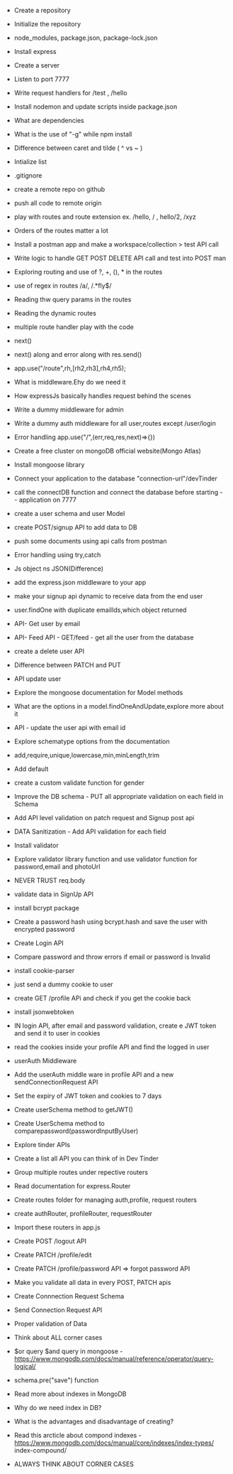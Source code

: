 - Create a repository
- Initialize the repository
- node_modules, package.json, package-lock.json
- Install express
- Create a server
- Listen to port 7777
- Write request handlers for /test , /hello
- Install nodemon and update scripts inside package.json
- What are dependencies
- What is the use of "-g" while npm install
- Difference between caret and tilde ( ^ vs ~ )

- Intialize list
- .gitignore
- create a remote repo on github
- push all code to remote origin
- play with routes and route extension ex. /hello, / , hello/2, /xyz
- Orders of the routes matter a lot
- Install a postman app and make a workspace/collection > test API call
- Write logic to handle GET POST DELETE API call and test into POST man
- Exploring routing and use of  ?, +, (), * in the routes
- use of regex in routes /a/, /.*fly$/
- Reading thw query params in the routes
- Reading the dynamic routes

- multiple route handler play with the code
- next()
- next() along and error along with res.send()
- app.use("/route",rh,[rh2,rh3],rh4,rh5);
- What is middleware.Ehy do we need it 
- How expressJs basically handles request behind the scenes
- Write a dummy middleware for admin
- Write a dummy auth middleware for all user,routes except /user/login
- Error handling app.use("/",(err,req,res,next)=>{})

- Create a free cluster on mongoDB official website(Mongo Atlas)
- Install mongoose library
- Connect your application to the database "connection-url"/devTinder
- call the connectDB function and connect the database before starting - - application on 7777
- create a user schema and user Model
- create POST/signup API to add data to DB
- push some documents using api calls from postman
- Error handling using try,catch

- Js object ns JSON(Difference)
- add the express.json middleware to your app
- make your signup api dynamic to receive data from the end user
- user.findOne with duplicate emailIds,which object returned
- API- Get user by email
- API-  Feed API - GET/feed - get all the user from the database
- create a delete user API
- Difference between PATCH and PUT
- API update user
- Explore the mongoose documentation for Model methods
- What are the options in a model.findOneAndUpdate,explore more about it
- API - update the user api with email id

- Explore schematype options from  the documentation
- add,require,unique,lowercase,min,minLength,trim
- Add default
- create a custom validate function for gender
- Improve the DB schema - PUT all appropriate validation on each field in Schema
- Add API level validation on patch request and Signup post api
- DATA Sanitization - Add API validation for each field
- Install validator
- Explore validator library function and use validator function for password,email and photoUrl
- NEVER TRUST req.body

- validate data in SignUp API
- install bcrypt package
- Create a password hash using bcrypt.hash and save the user with encrypted password
- Create Login API
- Compare password and throw errors if email or password is Invalid

- install cookie-parser
- just send a dummy cookie to user
- create GET /profile APi and check if you get the cookie back
- install jsonwebtoken
- IN login API, after email and password validation, create e JWT token and send it to user in cookies
- read the cookies inside your profile API and find the logged in user
- userAuth Middleware
- Add the userAuth middle ware in profile API and a new sendConnectionRequest API
- Set the expiry of JWT token and cookies to 7 days
- Create userSchema method to getJWT()
- Create UserSchema method to comparepassword(passwordInputByUser)

- Explore tinder APIs
- Create a list all API you can think of in Dev Tinder
- Group multiple routes under repective routers
- Read documentation for express.Router
- Create routes folder for managing auth,profile, request routers
- create authRouter, profileRouter, requestRouter
- Import these routers in app.js
- Create POST /logout API
- Create PATCH /profile/edit
- Create PATCH /profile/password API => forgot password API
- Make you validate all data in every POST, PATCH apis

- Create Connnection Request Schema
- Send Connection Request API
- Proper validation of Data
- Think about ALL corner cases
- $or query $and query in mongoose - https://www.mongodb.com/docs/manual/reference/operator/query-logical/
- schema.pre("save") function
- Read more about indexes in MongoDB
- Why do we need index in DB?
- What is the advantages and disadvantage of creating?
- Read this arcticle about compond indexes - https://www.mongodb.com/docs/manual/core/indexes/index-types/      index-compound/
- ALWAYS THINK ABOUT CORNER CASES